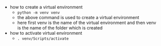 - how to create a virtual environment
    - `python -m venv venv`
    - the above command is used to create a virtual environment
    - here first venv is the name of the virtual environment and then venv is the name of the folder which is created
- how to activate virtual environment
    - `. venv/Scripts/activate`